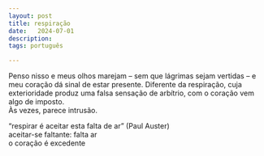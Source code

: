 ```yaml
---
layout: post
title: respiração
date:   2024-07-01
description: 
tags: português

---
```


Penso nisso e meus olhos marejam – sem que lágrimas sejam vertidas – e meu coração dá sinal de estar presente. Diferente da respiração, cuja exterioridade produz uma falsa sensação de arbítrio, com o coração vem algo de imposto. 
<br>Às vezes, parece intrusão.

“respirar é aceitar esta falta de ar” (Paul Auster)
<br>aceitar-se faltante: falta ar
<br>o coração é excedente
